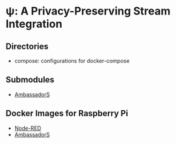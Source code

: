 &#x03C8;: A Privacy-Preserving Stream Integration
==================================================

Directories
-------------
  * compose: configurations for docker-compose


Submodules
------------
  * [AmbassadorS](https://github.com/jkawamoto/ambassadors)


Docker Images for Raspberry Pi
--------------------------------
  * [Node-RED](https://hub.docker.com/r/jkawamoto/rpi-node-red/)
  * [AmbassadorS](https://hub.docker.com/r/jkawamoto/rpi-ambassadors/)
